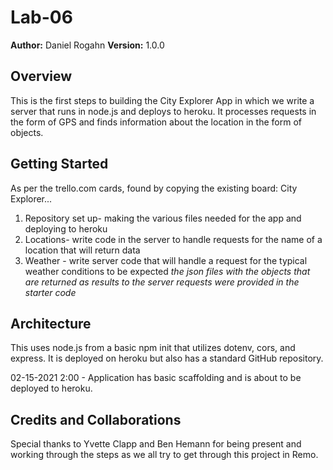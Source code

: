 # Lab-06
**Author:** Daniel Rogahn
**Version:** 1.0.0

## Overview
This is the first steps to building the City Explorer App in which we write a server
that runs in node.js and deploys to heroku.  It processes requests in the form of GPS
and finds information about the location in the form of objects.

## Getting Started
As per the trello.com cards, found by copying the existing board: City Explorer...
1. Repository set up- making the various files needed for the app and deploying to heroku
2. Locations- write code in the server to handle requests for the name of a location that will return data
3. Weather - write server code that will handle a request for the typical weather conditions to be expected
*the json files with the objects that are returned as results to the server requests were provided in the starter code*

## Architecture
This uses node.js from a basic npm init that utilizes dotenv, cors, and express.
It is deployed on heroku but also has a standard GitHub repository.  

02-15-2021 2:00 - Application has basic scaffolding and is about to be deployed to heroku.

## Credits and Collaborations
Special thanks to Yvette Clapp and Ben Hemann for being present and working through the steps as we all try to get through this project in Remo.
